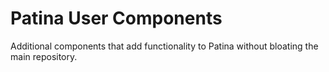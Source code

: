 # Patina User Components

Additional components that add functionality to Patina without bloating the main
repository.
